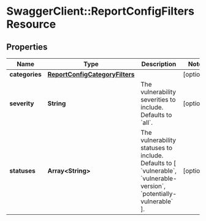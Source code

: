 # SwaggerClient::ReportConfigFiltersResource

## Properties
Name | Type | Description | Notes
------------ | ------------- | ------------- | -------------
**categories** | [**ReportConfigCategoryFilters**](ReportConfigCategoryFilters.md) |  | [optional] 
**severity** | **String** | The vulnerability severities to include. Defaults to &#x60;all&#x60;. | [optional] 
**statuses** | **Array&lt;String&gt;** | The vulnerability statuses to include. Defaults to [ &#x60;vulnerable&#x60;, &#x60;vulnerable-version&#x60;, &#x60;potentially-vulnerable&#x60; ]. | [optional] 

